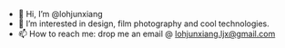 - 👋 Hi, I’m @lohjunxiang
- 👀 I’m interested in design, film photography and cool technologies.
- 📫 How to reach me: drop me an email @ lohjunxiang.ljx@gmail.com

<!---
lohjunxiang/lohjunxiang is a ✨ special ✨ repository because its `README.md` (this file) appears on your GitHub profile.
You can click the Preview link to take a look at your changes.
--->
